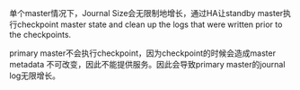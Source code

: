 



单个master情况下，Journal Size会无限制地增长，通过HA让standby master执行checkpoint master state and clean up the logs that were written prior to the checkpoints.

primary master不会执行checkpoint，因为checkpoint的时候会造成master metadata 不可改变，因此不能提供服务。因此会导致primary master的journal log无限增长。

